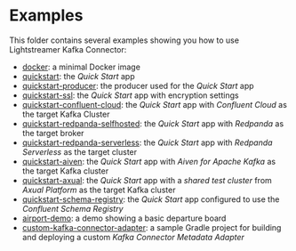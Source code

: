 # Examples

This folder contains several examples showing you how to use Lightstreamer Kafka Connector:

- [docker](./docker/): a minimal Docker image
- [quickstart](quickstart/): the _Quick Start_ app
- [quickstart-producer](quickstart-producer//): the producer used for the _Quick Start_ app
- [quickstart-ssl](quickstart-ssl/): the _Quick Start_ app with encryption settings
- [quickstart-confluent-cloud](quickstart-confluent-cloud/): the _Quick Start_ app with _Confluent Cloud_ as the target Kafka Cluster
- [quickstart-redpanda-selfhosted](quickstart-redpanda-selfhosted/): the _Quick Start_ app with _Redpanda_ as the target broker
- [quickstart-redpanda-serverless](quickstart-redpanda-serverless/): the _Quick Start_ app with _Redpanda Serverless_ as the target cluster
- [quickstart-aiven](quickstart-aiven/): the _Quick Start_ app with _Aiven for Apache Kafka_ as the target Kafka cluster
- [quickstart-axual](quickstart-axual/): the _Quick Start_ app with a _shared test cluster_ from  _Axual Platform_ as the target Kafka cluster
- [quickstart-schema-registry](quickstart-schema-registry/): the _Quick Start_ app configured to use the _Confluent Schema Registry_
- [airport-demo](airport-demo/): a demo showing a basic departure board
- [custom-kafka-connector-adapter](custom-kafka-connector-adapter/): a sample Gradle project for building and deploying a custom _Kafka Connector Metadata Adapter_
